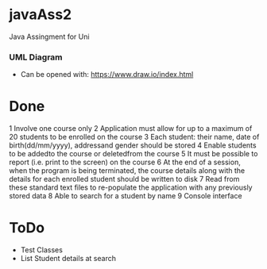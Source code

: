 # javaAss2
Java Assingment for Uni

### UML Diagram
* Can be opened with: https://www.draw.io/index.html


# Done
1 Involve one course only
2 Application must allow for up to a maximum of 20 students to be enrolled on the course
3 Each student:  their name, date  of  birth(dd/mm/yyyy), addressand gender should be stored
4 Enable  students to  be addedto  the  course or deletedfrom the  course
5 It  must  be  possible  to  report  (i.e.  print  to  the  screen)  on  the  course
6 At  the  end  of  a  session,  when  the  program  is  being  terminated,  the course  details along  with  the  details  for  each  enrolled  student  should  be  written  to  disk
7 Read  from  these  standard  text  files  to  re-populate  the  application  with  any  previously  stored  data 
8 Able to  search  for  a  student  by  name
9 Console interface

# ToDo
* Test Classes 
* List Student details at search
